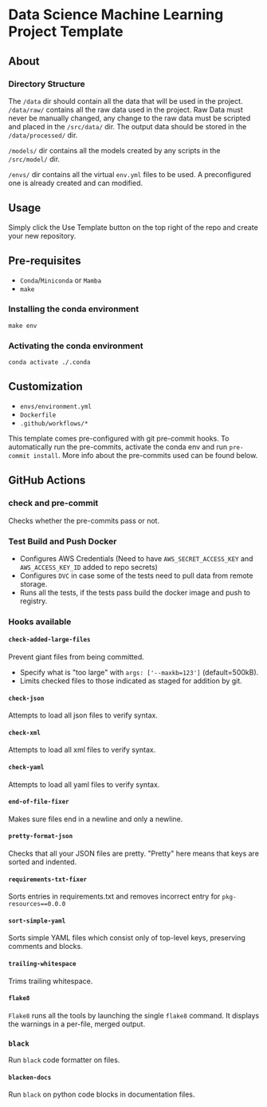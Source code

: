# Data Science Machine Learning Project Template
## About
### Directory Structure
The `/data` dir should contain all the data that will be used in the project.
`/data/raw/` contains all the raw data used in the project. Raw Data must never be manually changed, any change to the raw data must be scripted and placed in the `/src/data/` dir. The output data should be stored in the `/data/processed/` dir.

`/models/` dir contains all the models created by any scripts in the `/src/model/` dir.

`/envs/` dir contains all the virtual `env.yml` files to be used. A preconfigured one is already created and can modified.

## Usage
Simply click the Use Template button on the top right of the repo and create your new repository.

## Pre-requisites
* `Conda`/`Miniconda` or `Mamba`
* `make`

### Installing the conda environment
`make env`
### Activating the conda environment
`conda activate ./.conda`

## Customization
* `envs/environment.yml`
* `Dockerfile`
* `.github/workflows/*`

This template comes pre-configured with git pre-commit hooks. To automatically run the pre-commits, activate the conda env and run `pre-commit install`.
More info about the pre-commits used can be found below.

## GitHub Actions
### check and pre-commit
Checks whether the pre-commits pass or not.

### Test Build and Push Docker
* Configures AWS Credentials (Need to have `AWS_SECRET_ACCESS_KEY` and `AWS_ACCESS_KEY_ID` added to repo secrets)
* Configures `DVC` in case some of the tests need to pull data from remote storage.
* Runs all the tests, if the tests pass build the docker image and push to registry.

### Hooks available

#### `check-added-large-files`
Prevent giant files from being committed.
  - Specify what is "too large" with `args: ['--maxkb=123']` (default=500kB).
  - Limits checked files to those indicated as staged for addition by git.

#### `check-json`
Attempts to load all json files to verify syntax.

#### `check-xml`
Attempts to load all xml files to verify syntax.

#### `check-yaml`
Attempts to load all yaml files to verify syntax.

#### `end-of-file-fixer`
Makes sure files end in a newline and only a newline.

#### `pretty-format-json`
Checks that all your JSON files are pretty.  "Pretty"
here means that keys are sorted and indented.

#### `requirements-txt-fixer`
Sorts entries in requirements.txt and removes incorrect entry for `pkg-resources==0.0.0`

#### `sort-simple-yaml`
Sorts simple YAML files which consist only of top-level
keys, preserving comments and blocks.

#### `trailing-whitespace`
Trims trailing whitespace.

#### `flake8`
`Flake8` runs all the tools by launching the single `flake8` command. It displays the warnings in a per-file, merged output.

### `black`
Run `black` code formatter on files.

#### `blacken-docs`
Run `black` on python code blocks in documentation files.
